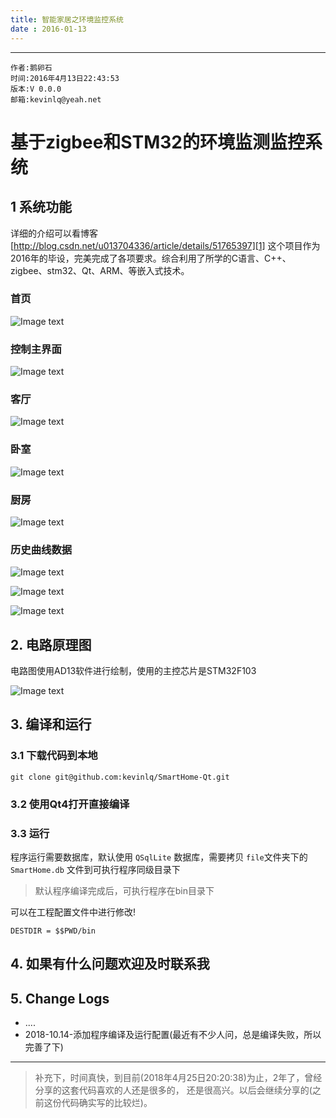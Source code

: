 ```yaml
---
title: 智能家居之环境监控系统
date : 2016-01-13
---
```


******

    作者:鹅卵石
    时间:2016年4月13日22:43:53
    版本:V 0.0.0
    邮箱:kevinlq@yeah.net


# 基于zigbee和STM32的环境监测监控系统

## 1 系统功能
详细的介绍可以看博客[http://blog.csdn.net/u013704336/article/details/51765397][1]
这个项目作为2016年的毕设，完美完成了各项要求。综合利用了所学的C语言、C++、zigbee、stm32、Qt、ARM、等嵌入式技术。

  [1]: http://blog.csdn.net/u013704336/article/details/51765397
  
  ### 首页
  ![Image text](/screen/home.png)
  
  
 ### 控制主界面
  ![Image text](/screen/controlHome.png)
  
 ### 客厅
  ![Image text](screen/parlour.png)
  
 ### 卧室
  ![Image text](/screen/bedroom.png)
  
 ### 厨房
   ![Image text](/screen/kitchen.png)
  
 ### 历史曲线数据
   ![Image text](/screen/temp.png)
   
   ![Image text](/screen/smoke.png)
   
   ![Image text](/screen/hum.png)
   

## 2. 电路原理图
   电路图使用AD13软件进行绘制，使用的主控芯片是STM32F103
   
   ![Image text](/screen/stm32.png)
   
## 3. 编译和运行

### 3.1 下载代码到本地

```
git clone git@github.com:kevinlq/SmartHome-Qt.git
```

### 3.2 使用Qt4打开直接编译

### 3.3 运行
程序运行需要数据库，默认使用 `QSqlLite` 数据库，需要拷贝 `file`文件夹下的 `SmartHome.db` 文件到可执行程序同级目录下

>默认程序编译完成后，可执行程序在bin目录下

可以在工程配置文件中进行修改!
```
DESTDIR = $$PWD/bin
```

 
## 4. 如果有什么问题欢迎及时联系我
 

 
 ## 5. Change Logs
 
 - ....
 - 2018-10.14-添加程序编译及运行配置(最近有不少人问，总是编译失败，所以完善了下)
 
 
  ---
 
 >补充下，时间真快，到目前(2018年4月25日20:20:38)为止，2年了，曾经分享的这套代码喜欢的人还是很多的，
 还是很高兴。以后会继续分享的(之前这份代码确实写的比较烂)。

